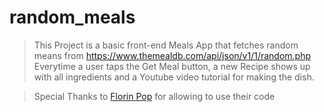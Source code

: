 # random_meals
> This Project is a basic front-end Meals App that fetches random means from
> https://www.themealdb.com/api/json/v1/1/random.php
> Everytime a user taps the Get Meal button, a new Recipe shows up with all 
> ingredients and a Youtube video tutorial for making the dish.

> Special Thanks to [Florin Pop](https://github.com/florinpop17) for allowing to use their code